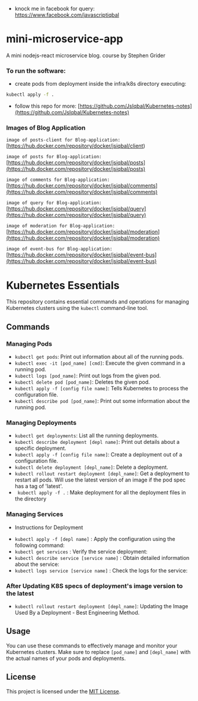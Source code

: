 * knock me in facebook for query: https://www.facebook.com/javascriptiqbal

# mini-microservice-app

A mini nodejs-react microservice blog. course by Stephen Grider

### To run the software:

-   create pods from deployment inside the infra/k8s directory executing:

```bash
kubectl apply -f .
```

-   follow this repo for more: [https://github.com/JsIqbal/Kubernetes-notes](https://github.com/JsIqbal/Kubernetes-notes)

### Images of Blog Application

`image of posts-client for Blog-application:` [https://hub.docker.com/repository/docker/jsiqbal/client)

`image of posts for Blog-application:` [https://hub.docker.com/repository/docker/jsiqbal/posts](https://hub.docker.com/repository/docker/jsiqbal/posts)

`image of comments for Blog-application:` [https://hub.docker.com/repository/docker/jsiqbal/comments](https://hub.docker.com/repository/docker/jsiqbal/comments)

`image of query for Blog-application:` [https://hub.docker.com/repository/docker/jsiqbal/query](https://hub.docker.com/repository/docker/jsiqbal/query)

`image of moderation for Blog-application:` [https://hub.docker.com/repository/docker/jsiqbal/moderation](https://hub.docker.com/repository/docker/jsiqbal/moderation)

`image of event-bus for Blog-application:` [https://hub.docker.com/repository/docker/jsiqbal/event-bus](https://hub.docker.com/repository/docker/jsiqbal/event-bus)

# Kubernetes Essentials

This repository contains essential commands and operations for managing Kubernetes clusters using the `kubectl` command-line tool.

## Commands

### Managing Pods

-   `kubectl get pods`: Print out information about all of the running pods.
-   `kubectl exec -it [pod_name] [cmd]`: Execute the given command in a running pod.
-   `kubectl logs [pod_name]`: Print out logs from the given pod.
-   `kubectl delete pod [pod_name]`: Deletes the given pod.
-   `kubectl apply -f [config file name]`: Tells Kubernetes to process the configuration file.
-   `kubectl describe pod [pod_name]`: Print out some information about the running pod.

### Managing Deployments

-   `kubectl get deployments`: List all the running deployments.
-   `kubectl describe deployment [depl name]`: Print out details about a specific deployment.
-   `kubectl apply -f [config file name]`: Create a deployment out of a configuration file.
-   `kubectl delete deployment [depl_name]`: Delete a deployment.
-   `kubectl rollout restart deployment [depl_name]`: Get a deployment to restart all pods. Will use the latest version of an image if the pod spec has a tag of 'latest'.
-   ` kubectl apply -f .` : Make deployment for all the deployment files in the directory

### Managing Services

-   Instructions for Deployment

*   `kubectl apply -f [depl name]` : Apply the configuration using the following command:
*   `kubectl get services` : Verify the service deployment:
*   `kubectl describe service [service name]` : Obtain detailed information about the service:
*   `kubectl logs service [service name]` : Check the logs for the service:

### After Updating K8S specs of deployment's image version to the latest

-   `kubectl rollout restart deployment [depl_name]`: Updating the Image Used By a Deployment - Best Engineering Method.

## Usage

You can use these commands to effectively manage and monitor your Kubernetes clusters. Make sure to replace `[pod_name]` and `[depl_name]` with the actual names of your pods and deployments.

## License

This project is licensed under the [MIT License](https://opensource.org/licenses/MIT).
